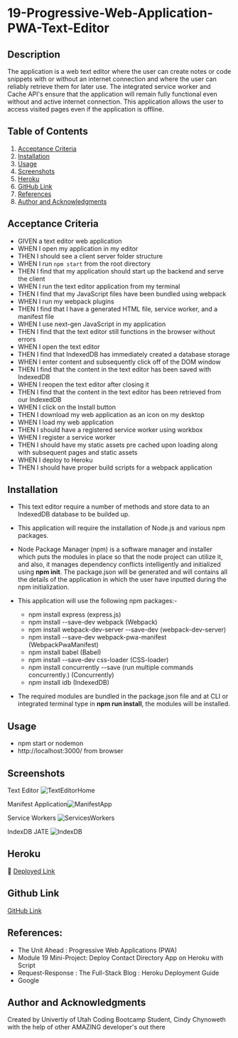 # 19-Progressive-Web-Application-PWA-Text-Editor


## Description

The application is a web text editor where the user can create notes or code snippets with or without an internet connection and where the user can reliably retrieve them for later use.  The integrated service worker and Cache API's ensure that the application will remain fully functional even without and active internet connection.  This application allows the user to access visited pages even if the application is offline.


## Table of Contents

1. [Acceptance Criteria](#acceptance-criteria)
2. [Installation](#installation)
3. [Usage](#usage)
4. [Screenshots](#screenshots)
5. [Heroku](#heroku)
6. [GitHub Link](#github-link)
7. [References](#references)
8. [Author and Acknowledgments](#author-and-acknowledgements)

## Acceptance Criteria

- GIVEN a text editor web application
- WHEN I open my application in my editor
- THEN I should see a client server folder structure
- WHEN I run `npm start` from the root directory
- THEN I find that my application should start up the backend and serve the client
- WHEN I run the text editor application from my terminal
- THEN I find that my JavaScript files have been bundled using webpack
- WHEN I run my webpack plugins
- THEN I find that I have a generated HTML file, service worker, and a manifest file
- WHEN I use next-gen JavaScript in my application
- THEN I find that the text editor still functions in the browser without errors
- WHEN I open the text editor
- THEN I find that IndexedDB has immediately created a database storage
- WHEN I enter content and subsequently click off of the DOM window
- THEN I find that the content in the text editor has been saved with IndexedDB
- WHEN I reopen the text editor after closing it
- THEN I find that the content in the text editor has been retrieved from our IndexedDB
- WHEN I click on the Install button
- THEN I download my web application as an icon on my desktop
- WHEN I load my web application
- THEN I should have a registered service worker using workbox
- WHEN I register a service worker
- THEN I should have my static assets pre cached upon loading along with subsequent pages and static assets
- WHEN I deploy to Heroku
- THEN I should have proper build scripts for a webpack application


## Installation

- This text editor require a number of methods and store data to an IndexedDB database to be builded up.

- This application will require the installation of Node.js and various npm packages.
 
- Node Package Manager (npm) is a software manager and installer which puts the modules in place so that the node project can utilize it, and also, it manages dependency conflicts intelligently and initialized using **npm init**. The package.json will be generated and will contains all the details of the application in which the user have inputted during the npm initialization. 

- This application will use the following npm packages:-

     * npm install express (express.js)
     * npm install --save-dev webpack (Webpack)
     * npm install webpack-dev-server --save-dev (webpack-dev-server)
     * npm install --save-dev webpack-pwa-manifest (WebpackPwaManifest)
     * npm install babel (Babel)
     * npm install --save-dev css-loader (CSS-loader)
     * npm install concurrently --save (run multiple commands concurrently.) (Concurrently)
     * npm install idb (IndexedDB)

* The required modules are bundled in the package.json file and at CLI or integrated terminal type in **npm run install**, the modules will be installed.       

## Usage

- npm start or nodemon
- http://localhost:3000/ from browser

## Screenshots

Text Editor
![TextEditorHome](https://user-images.githubusercontent.com/105569378/199362410-bb5845a2-4443-44b6-89e4-4fbe7f7898a8.png)

 Manifest Application![ManifestApp](https://user-images.githubusercontent.com/105569378/199362417-ec1c9c97-931b-4849-8e3c-33528a27a0a0.png)

Service Workers
![ServicesWorkers](https://user-images.githubusercontent.com/105569378/199362422-1fcce6f6-21c5-40f1-88b4-8ed6404a3209.png)

IndexDB JATE
![IndexDB](https://user-images.githubusercontent.com/105569378/199363082-c250cc00-0e6e-499b-9057-54c274d2a3a0.png)


## Heroku
🚀 [Deployed Link](https://damp-reaches-38127.herokuapp.com/)

## Github Link
[GitHub Link](https://github.com/Cinderbeast/)

## References:

*   The Unit Ahead : Progressive Web Applications (PWA)
*   Module 19 Mini-Project: Deploy Contact Directory App on Heroku with Script
*   Request-Response : The Full-Stack Blog : Heroku Deployment Guide
*   Google
 
## Author and Acknowledgments

Created by Univertiy of Utah Coding Bootcamp Student, Cindy Chynoweth with the help of other AMAZING developer's out there​




